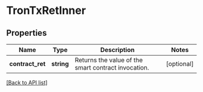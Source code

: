 # TronTxRetInner

## Properties

Name | Type | Description | Notes
------------ | ------------- | ------------- | -------------
**contract_ret** | **string** | Returns the value of the smart contract invocation. | [optional]

[[Back to API list]](../../README.md#api-endpoints)
